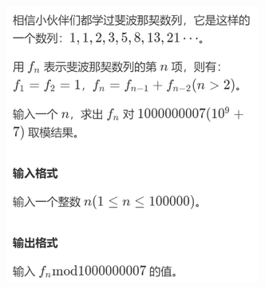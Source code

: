 ![image](https://github.com/worshiphacker/lanqiao/blob/master/%E9%A2%98%E7%9B%AE/%E6%96%90%E6%B3%A2%E9%82%A3%E5%A5%91%E9%A2%98%E7%9B%AE.png)
